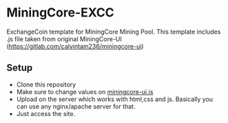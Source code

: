# MiningCore-EXCC

ExchangeCoin template for MiningCore Mining Pool. This template includes .js file taken from original MiningCore-UI (https://gitlab.com/calvintam236/miningcore-ui)

## Setup

* Clone this repository
* Make sure to change values on [miningcore-ui.js](https://github.com/EXCCoin/MiningCore-EXCC/blob/master/js/miningcore-ui.js#L1)
* Upload on the server which works with html,css and js. Basically you can use any nginx/apache server for that.
* Just access the site.
